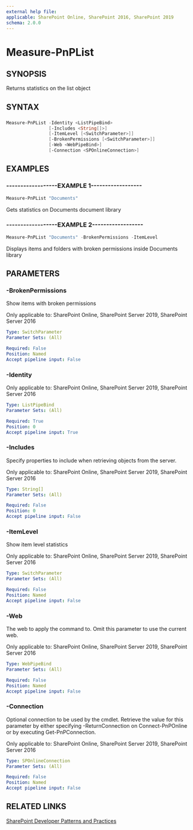 ```yaml
---
external help file:
applicable: SharePoint Online, SharePoint 2016, SharePoint 2019
schema: 2.0.0
---
```

# Measure-PnPList

## SYNOPSIS
Returns statistics on the list object

## SYNTAX 

### 
```powershell
Measure-PnPList -Identity <ListPipeBind>
                [-Includes <String[]>]
                [-ItemLevel [<SwitchParameter>]]
                [-BrokenPermissions [<SwitchParameter>]]
                [-Web <WebPipeBind>]
                [-Connection <SPOnlineConnection>]
```

## EXAMPLES

### ------------------EXAMPLE 1------------------
```powershell
Measure-PnPList "Documents"
```

Gets statistics on Documents document library

### ------------------EXAMPLE 2------------------
```powershell
Measure-PnPList "Documents" -BrokenPermissions -ItemLevel
```

Displays items and folders with broken permissions inside Documents library

## PARAMETERS

### -BrokenPermissions
Show items with broken permissions

Only applicable to: SharePoint Online, SharePoint Server 2019, SharePoint Server 2016

```yaml
Type: SwitchParameter
Parameter Sets: (All)

Required: False
Position: Named
Accept pipeline input: False
```

### -Identity


Only applicable to: SharePoint Online, SharePoint Server 2019, SharePoint Server 2016

```yaml
Type: ListPipeBind
Parameter Sets: (All)

Required: True
Position: 0
Accept pipeline input: True
```

### -Includes
Specify properties to include when retrieving objects from the server.

Only applicable to: SharePoint Online, SharePoint Server 2019, SharePoint Server 2016

```yaml
Type: String[]
Parameter Sets: (All)

Required: False
Position: 0
Accept pipeline input: False
```

### -ItemLevel
Show item level statistics

Only applicable to: SharePoint Online, SharePoint Server 2019, SharePoint Server 2016

```yaml
Type: SwitchParameter
Parameter Sets: (All)

Required: False
Position: Named
Accept pipeline input: False
```

### -Web
The web to apply the command to. Omit this parameter to use the current web.

Only applicable to: SharePoint Online, SharePoint Server 2019, SharePoint Server 2016

```yaml
Type: WebPipeBind
Parameter Sets: (All)

Required: False
Position: Named
Accept pipeline input: False
```

### -Connection
Optional connection to be used by the cmdlet. Retrieve the value for this parameter by either specifying -ReturnConnection on Connect-PnPOnline or by executing Get-PnPConnection.

Only applicable to: SharePoint Online, SharePoint Server 2019, SharePoint Server 2016

```yaml
Type: SPOnlineConnection
Parameter Sets: (All)

Required: False
Position: Named
Accept pipeline input: False
```

## RELATED LINKS

[SharePoint Developer Patterns and Practices](https://aka.ms/sppnp)
